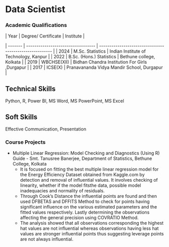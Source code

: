 # Data Scientist

### Academic Qualifications
|  Year   |        Degree/ Certificate         |                    Institute                            | 

| ------- | ---------------------------------- | ------------------------------------------------------- |
|  2024   |          M.Sc. Statistics          |      Indian Institute of Technology, Kanpur             |
|  2022   |      B.Sc. (Hons.) Statistics      |             Bethune college, Kolkata                    |
|  2019   |           WBCHSE(XII)              |    Bidhan Chandra Institution For Girls ,Durgapur       |
|  2017   |             ICSE(X)                |     Pranavananda Vidya Mandir School, Durgapur          |


## Technical Skills
Python, R, Power BI, MS Word, MS PowerPoint, MS Excel

## Soft Skills
Effective Communication, Presentation

### Course Projects
* Multiple Linear Regression: Model Checking and Diagnostics (Using R)
Guide - Smt. Tanusree Banerjee, Department of Statistics, Bethune College, Kolkata
   - It is focused on fitting the best multiple linear regression model for the Energy Efficiency Dataset obtained from Kaggle.com by detection and removal of influential values. It involves checking of linearity, whether if the model fitsthe data, possible model inadequacies and normality of residuals.
   - Through Cook’s Distance the influential points are found and then used DFBETAS and DFFITS Method to check for points having significant influence on the various estimated parameters and the fitted values respectively. Lastly determining the observations affecting the general precision using COVRATIO Method.
   - The analysis showed that all observations corresponding the highest hat values are not influential whereas observations having less hat values are stronger influential points thus suggesting leverage points are not always influential.


